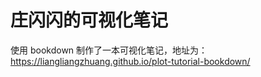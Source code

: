 #  庄闪闪的可视化笔记

使用 bookdown 制作了一本可视化笔记，地址为：
https://liangliangzhuang.github.io/plot-tutorial-bookdown/

